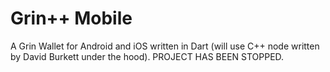 # Grin++ Mobile
A Grin Wallet for Android and iOS written in Dart (will use C++ node written by David Burkett under the hood).
PROJECT HAS BEEN STOPPED.
